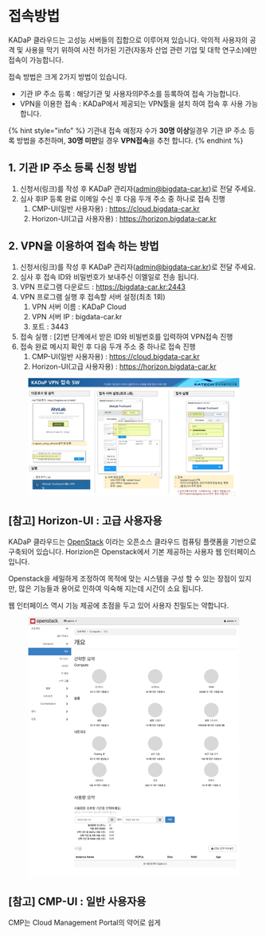 # 접속방법

KADaP 클라우드는 고성능 서버들의 집합으로 이루어져 있습니다. 악의적 사용자의 공격 및 사용을 막기 위하여 사전 허가된 기관(자동차 산업 관련 기업 및 대학 연구소)에만 접속이 가능합니다.&#x20;

접속 방법은 크게 2가지 방법이 있습니다.&#x20;

* 기관 IP 주소 등록  : 해당기관 및 사용자의P주소를 등록하여 접속 가능합니다.&#x20;
* VPN을 이용한 접속 : KADaP에서 제공되는 VPN툴을 설치 하여 접속 후 사용 가능합니다.&#x20;

{% hint style="info" %}
기관내 접속 예정자 수가 **30명 이상**일경우 기관 IP 주소 등록 방법을 추천하며, **30명 미만**일 경우 **VPN접속**을 추천 합니다.&#x20;
{% endhint %}

## 1. 기관 IP 주소 등록 신청 방법&#x20;

1. 신청서(링크)를 작성 후 KADaP 관리자(admin@bigdata-car.kr)로 전달 주세요.&#x20;
2. 심사  후IP 등록 완료 이메일 수신  후 다음 두개 주소 중 하나로 접속 진행&#x20;
   1. CMP-UI(일반 사용자용) : https://cloud.bigdata-car.kr
   2. Horizon-UI(고급 사용자용) : https://horizon.bigdata-car.kr

## 2. VPN을 이용하여 접속 하는 방법&#x20;

1. 신청서(링크)를 작성 후 KADaP 관리자(admin@bigdata-car.kr)로 전달 주세요.&#x20;
2. 심사 후 접속 ID와 비밀번호가 보내주신 이멜일로 전송 됩니다.&#x20;
3. VPN 프로그램 다운로드 : https://bigdata-car.kr:2443
4. VPN 프로그램 실행 후 접속할 서버 설정(최초 1회)&#x20;
   1. VPN 서버 이름 : KADaP Cloud
   2. VPN 서버 IP : bigdata-car.kr
   3. 포트 : 3443
5. 접속 실행 : \[2]번 단계에서 받은 ID와 비빌번호를 입력하여 VPN접속 진행&#x20;
6. 접속 완료 메시지 확인 후 다음 두개 주소 중 하나로 접속 진행&#x20;
   1. CMP-UI(일반 사용자용) : https://cloud.bigdata-car.kr
   2. Horizon-UI(고급 사용자용) : https://horizon.bigdata-car.kr

<figure><img src="../../.gitbook/assets/image (1).png" alt=""><figcaption></figcaption></figure>

## \[참고] Horizon-UI  : 고급 사용자용&#x20;

KADaP 클라우드는 [OpenStack](https://www.openstack.org/) 이라는 오픈소스 클라우드 컴퓨팅 플랫폼을 기반으로 구축되어 있습니다. Horizion은 Openstack에서 기본 제공하는 사용자 웹 인터페이스 입니다.&#x20;

Openstack을 세밀하게 조정하여 목적에 맞는 시스템을 구성 할 수 있는 장점이 있지만, 많은 기능들과 용어로 인하여 익숙해 지는데 시간이 소요 됩니다.&#x20;

웹 인터페이스  역시 기능 제공에 초점을 두고 있어 사용자 친밀도는 약합니다.&#x20;

<figure><img src="../../.gitbook/assets/image (2).png" alt=""><figcaption></figcaption></figure>

## \[참고] CMP-UI : 일반 사용자용

CMP는 Cloud Management Portal의 약어로 쉽게&#x20;
